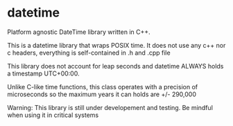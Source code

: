 # datetime
Platform agnostic DateTime library written in C++.

This is a datetime library that wraps POSIX time. It does not use any c++ nor c headers, everything is self-contained in .h and .cpp file

This library does not account for leap seconds and datetime ALWAYS holds a timestamp UTC+00:00. 

Unlike C-like time functions, this class operates with a precision of microseconds so the maximum years it can holds are +/- 290,000

Warning:
  This library is still under developement and testing. Be mindful when using it in critical systems

